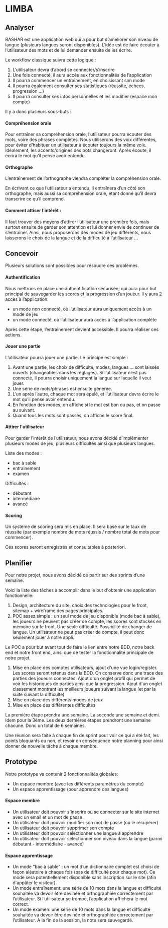 # LIMBA



## Analyser

BASHAR est une application web qui a pour but d’améliorer son niveau de langue (plusieurs langues seront disponibles). L’idée est de faire écouter à l’utilisateur des mots et de lui demander ensuite de les écrire. 



Le workflow classique suivra cette logique :

1. L’utilisateur devra d’abord se connecter/s’inscrire
2. Une fois connecté, il aura accès aux fonctionnalités de l’application
3. Il pourra commencer un entraînement, en choisissant son mode
4. Il pourra également consulter ses statistiques (réussite, échecs, progression …)
5. Il pourra consulter ses infos personnelles et les modifier (espace mon compte)



Il y a donc plusieurs sous-buts :



#### Compréhension orale 

Pour entraîner sa compréhension orale, l’utilisateur pourra écouter des mots, voire des phrases complètes. Nous utiliserons des voix différentes, pour éviter d’habituer un utilisateur à écouter toujours la même voix. Idéalement, les accents/origines des bots changeront. Après écoute, il écrira le mot qu’il pense avoir entendu.



#### Orthographe

L’entraînement de l’orthographe viendra compléter la compréhension orale.

En écrivant ce que l’utilisateur a entendu, il entraînera d’un côté son orthographe, mais aussi sa compréhension orale, étant donné qu’il devra transcrire ce qu’il comprend.



#### Comment attiser l’intérêt :

Il faut trouver des moyens d’attirer l’utilisateur une première fois, mais surtout ensuite de garder son attention et lui donner envie de continuer de s’entraîner. Ainsi, nous proposerons des modes de jeu différents, nous laisserons le choix de la langue et de la difficulté à l’utilisateur … 



## Concevoir

Plusieurs solutions sont possibles pour résoudre ces problèmes.



#### Authentification

Nous mettrons en place une authentification sécurisée, qui aura pour but principal de sauvegarder les scores et la progression d’un joueur. Il y aura 2 accès à l’application:

- un mode non connecté, où l’utilisateur aura uniquement accès à un mode de jeu
- un mode connecté, où l’utilisateur aura accès à l’application complète

Après cette étape, l’entraînement devient accessible. Il pourra réaliser ces actions.



#### Jouer une partie

L’utilisateur pourra jouer une partie. Le principe est simple :

1. Avant une partie, les choix de difficulté, modes, langues … sont laissés ouverts (changeables dans les réglages). Si l’utilisateur n’est pas connecté, il pourra choisir uniquement la langue sur laquelle il veut jouer.
2. Une série de mots/phrases est ensuite générée.
3. L’un après l’autre, chaque mot sera épelé, et l’utilisateur devra écrire le mot qu’il pense avoir entendu.
4. En fonction des modes, on affiche si le mot est bon ou pas, et on passe au suivant.
5. Quand tous les mots sont passés, on affiche le score final.



#### Attirer l'utilisateur

Pour garder l’intérêt de l’utilisateur, nous avons décidé d’implémenter plusieurs modes de jeu, plusieurs difficultés ainsi que plusieurs langues.

Liste des modes :

- bac à sable
- entrainement
- examen

Difficultés : 

- débutant 
- intermédiaire
- avancé



#### Scoring

Un système de scoring sera mis en place. Il sera basé sur le taux de réussite (par exemple nombre de mots réussis / nombre total de mots pour commencer).

Ces scores seront enregistrés et consultables à posteriori.



## Planifier

Pour notre projet, nous avons décidé de partir sur des sprints d’une semaine.

Voici la liste des tâches à accomplir dans le but d'obtenir une application fonctionnelle:

1. Design, architecture du site, choix des technologies pour le front, sitemap + wireframe des pages principales.
2. POC assez simple : un seul mode de jeu disponible (mode bac à sable), les joueurs ne peuvent pas créer de compte, les scores sont stockés en mémoire sur le front. Une seule difficulté. Possibilité de changer de langue. Un utilisateur ne peut pas créer de compte, il peut donc seulement jouer à notre appli.

Le POC a pour but avant tout de faire le lien entre notre BDD, notre back end et notre front end, ainsi que de tester la fonctionnalité principale de notre projet.

1. Mise en place des comptes utilisateurs, ajout d'une vue login/register. Les scores seront retenus dans la BDD. On conserve donc une trace des parties des joueurs connectés. Ajout d'un onglet profil qui permet de voir les historiques de parties ainsi que la progression. Ajout d'un onglet classement montrant les meilleurs joueurs suivant la langue (et par la suite suivant la difficulté)
2. Mise en place des différents modes de jeux
3. Mise en place des différentes difficultés



La première étape prendra une semaine. La seconde une semaine et demi. Idem pour la 3ème. Les deux dernières étapes prendront une semaine chacune. Donc un total de 6 semaines.

Une réunion sera faite à chaque fin de sprint pour voir ce qui a été fait, les points bloquants ou non, et revoir en conséquence notre planning pour ainsi donner de nouvelle tâche à chaque membre.

## Prototype

Notre prototype va contenir 2 fonctionnalités globales:

- Un espace membre (avec les différents paramètres du compte)
- Un espace apprentissage (pour apprendre des langues)



#### Espace membre

- Un utilisateur doit pouvoir s'inscrire ou se connecter sur le site internet avec un email et un mot de passe
- Un utilisateur doit pouvoir modifier son mot de passe (ou le récupérer)
- Un utilisateur doit pouvoir supprimer son compte
- Un utilisateur doit pouvoir sélectionner une langue à apprendre
- Un utilisateur doit pouvoir sélectionner son niveau dans la langue (parmi débutant - intermédiaire - avancé)



#### Espace apprentissage

- Un mode “bac à sable” : un mot d’un dictionnaire complet est choisi de façon aléatoire à chaque fois (pas de difficulté pour chaque mot). Ce mode sera potentiellement disponible sans inscription sur le site (afin d'appâter le visiteur). 
- Un mode entraînement: une série de 10 mots dans la langue et difficulté souhaitée va devoir être devinée et orthographiée correctement par l’utilisateur. Si l’utilisateur se trompe, l’application affichera le mot correct.
- Un mode examen: une série de 10 mots dans la langue et difficulté souhaitée va devoir être devinée et orthographiée correctement par l’utilisateur. A la fin de la session, la note sera sauvegardé.
